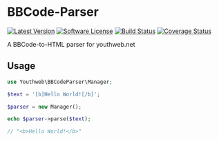 # BBCode-Parser

[![Latest Version](https://img.shields.io/github/release/youthweb/bbcode-parser.svg)](https://github.com/youthweb/bbcode-parser/releases)
[![Software License](https://img.shields.io/badge/license-GPL3-brightgreen.svg)](LICENSE.md)
[![Build Status](https://travis-ci.org/youthweb/bbcode-parser.svg?branch=master)](https://travis-ci.org/youthweb/bbcode-parser)
[![Coverage Status](https://coveralls.io/repos/github/youthweb/bbcode-parser/badge.svg?branch=master)](https://coveralls.io/github/youthweb/bbcode-parser?branch=master)

A BBCode-to-HTML parser for youthweb.net

## Usage

```php
use Youthweb\BBCodeParser\Manager;

$text = '[b]Hello World![/b]';

$parser = new Manager();

echo $parser->parse($text);

// "<b>Hello World!</b>"
```
